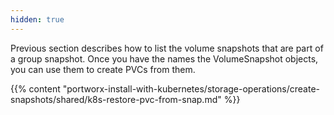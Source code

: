 ```yaml
---
hidden: true
---
```


Previous section describes how to list the volume snapshots that are part of a group snapshot. Once you have the names the VolumeSnapshot objects, you can use them to create PVCs from them.

{{% content "portworx-install-with-kubernetes/storage-operations/create-snapshots/shared/k8s-restore-pvc-from-snap.md" %}}
